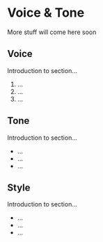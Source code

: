 # Voice & Tone

More stuff will come here soon

## Voice

Introduction to section…

1. …
2. …
3. …

## Tone

Introduction to section…

- …
- …
- …

## Style

Introduction to section…

- …
- …
- …
